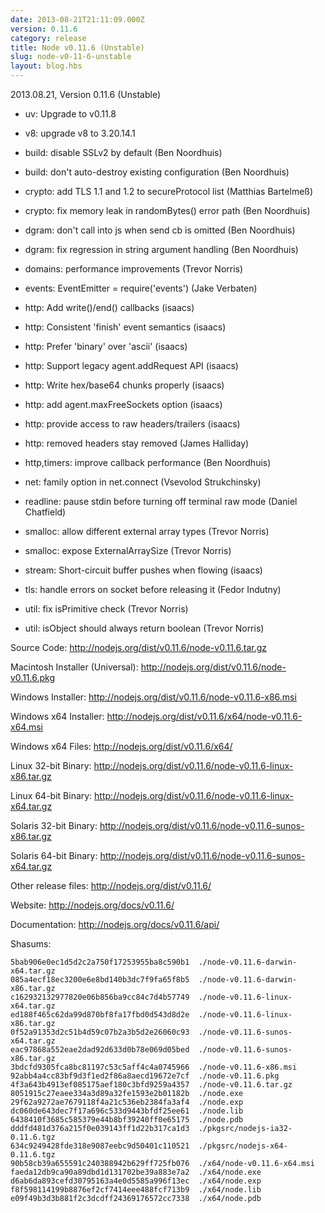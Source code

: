 ```yaml
---
date: 2013-08-21T21:11:09.000Z
version: 0.11.6
category: release
title: Node v0.11.6 (Unstable)
slug: node-v0-11-6-unstable
layout: blog.hbs
---
```


2013.08.21, Version 0.11.6 (Unstable)

* uv: Upgrade to v0.11.8

* v8: upgrade v8 to 3.20.14.1

* build: disable SSLv2 by default (Ben Noordhuis)

* build: don't auto-destroy existing configuration (Ben Noordhuis)

* crypto: add TLS 1.1 and 1.2 to secureProtocol list (Matthias Bartelmeß)

* crypto: fix memory leak in randomBytes() error path (Ben Noordhuis)

* dgram: don't call into js when send cb is omitted (Ben Noordhuis)

* dgram: fix regression in string argument handling (Ben Noordhuis)

* domains: performance improvements (Trevor Norris)

* events: EventEmitter = require('events') (Jake Verbaten)

* http: Add write()/end() callbacks (isaacs)

* http: Consistent 'finish' event semantics (isaacs)

* http: Prefer 'binary' over 'ascii' (isaacs)

* http: Support legacy agent.addRequest API (isaacs)

* http: Write hex/base64 chunks properly (isaacs)

* http: add agent.maxFreeSockets option (isaacs)

* http: provide access to raw headers/trailers (isaacs)

* http: removed headers stay removed (James Halliday)

* http,timers: improve callback performance (Ben Noordhuis)

* net: family option in net.connect (Vsevolod Strukchinsky)

* readline: pause stdin before turning off terminal raw mode (Daniel Chatfield)

* smalloc: allow different external array types (Trevor Norris)

* smalloc: expose ExternalArraySize (Trevor Norris)

* stream: Short-circuit buffer pushes when flowing (isaacs)

* tls: handle errors on socket before releasing it (Fedor Indutny)

* util: fix isPrimitive check (Trevor Norris)

* util: isObject should always return boolean (Trevor Norris)


Source Code: http://nodejs.org/dist/v0.11.6/node-v0.11.6.tar.gz

Macintosh Installer (Universal): http://nodejs.org/dist/v0.11.6/node-v0.11.6.pkg

Windows Installer: http://nodejs.org/dist/v0.11.6/node-v0.11.6-x86.msi

Windows x64 Installer: http://nodejs.org/dist/v0.11.6/x64/node-v0.11.6-x64.msi

Windows x64 Files: http://nodejs.org/dist/v0.11.6/x64/

Linux 32-bit Binary: http://nodejs.org/dist/v0.11.6/node-v0.11.6-linux-x86.tar.gz

Linux 64-bit Binary: http://nodejs.org/dist/v0.11.6/node-v0.11.6-linux-x64.tar.gz

Solaris 32-bit Binary: http://nodejs.org/dist/v0.11.6/node-v0.11.6-sunos-x86.tar.gz

Solaris 64-bit Binary: http://nodejs.org/dist/v0.11.6/node-v0.11.6-sunos-x64.tar.gz

Other release files: http://nodejs.org/dist/v0.11.6/

Website: http://nodejs.org/docs/v0.11.6/

Documentation: http://nodejs.org/docs/v0.11.6/api/

Shasums:
```
5bab906e0ec1d5d2c2a750f17253955ba8c590b1  ./node-v0.11.6-darwin-x64.tar.gz
085a4ecf18ec3200e6e8bd140b3dc7f9fa65f8b5  ./node-v0.11.6-darwin-x86.tar.gz
c162932132977820e06b856ba9cc84c7d4b57749  ./node-v0.11.6-linux-x64.tar.gz
ed188f465c62da99d870bf8fa17fbd0d543d8d2e  ./node-v0.11.6-linux-x86.tar.gz
0f52a91353d2c51b4d59c07b2a3b5d2e26060c93  ./node-v0.11.6-sunos-x64.tar.gz
eac97868a552eae2dad92d633d0b78e069d05bed  ./node-v0.11.6-sunos-x86.tar.gz
3bdcfd9305fca8bc81197c53c5aff4c4a0745966  ./node-v0.11.6-x86.msi
92abb4a4cc83bf9d3f1ed2f86a8aecd19672e7cf  ./node-v0.11.6.pkg
4f3a643b4913ef085175aef180c3bfd9259a4357  ./node-v0.11.6.tar.gz
8051915c27eaee334a3d89a32fe1593e2b01182b  ./node.exe
29f62a9272ae7679118f4a21c536eb2384fa3af4  ./node.exp
dc060de643dec7f17a696c533d9443bfdf25ee61  ./node.lib
6438410f3685c585379e44b8bf39240ff0e65175  ./node.pdb
dddfd481d376a215f0e039143ff1d22b317ca1d3  ./pkgsrc/nodejs-ia32-0.11.6.tgz
634c9249428fde318e9087eebc9d50401c110521  ./pkgsrc/nodejs-x64-0.11.6.tgz
90b58cb39a655591c240388942b629ff725fb076  ./x64/node-v0.11.6-x64.msi
faeda12db9ca90a89dbd1d131702be39a883e7a2  ./x64/node.exe
d6ab6da893cefd30795163a4e0d5585a996f13ec  ./x64/node.exp
f8f598114199b8876ef2cf7414eee488fcf713b9  ./x64/node.lib
e09f49b3d3b881f2c3dcdff24369176572cc7338  ./x64/node.pdb
```
